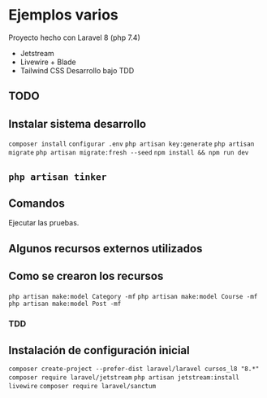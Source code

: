 # Ejemplos varios
Proyecto hecho con Laravel 8 (php 7.4)
- Jetstream
- Livewire + Blade
- Tailwind CSS
Desarrollo bajo TDD


## TODO



## Instalar sistema desarrollo

``` composer install ```
``` configurar .env ```
``` php artisan key:generate ```
``` php artisan migrate ```
``` php artisan migrate:fresh --seed ```
``` npm install && npm run dev ```



## __``` php artisan tinker ```__




## Comandos

Ejecutar las pruebas.





## Algunos recursos externos utilizados



## Como se crearon los recursos

``` php artisan make:model Category -mf ```
``` php artisan make:model Course -mf ```
``` php artisan make:model Post -mf ```



### TDD




## Instalación de configuración inicial

``` composer create-project --prefer-dist laravel/laravel cursos_l8 "8.*" ```
``` composer require laravel/jetstream ```
``` php artisan jetstream:install livewire ```
``` composer require laravel/sanctum ```

